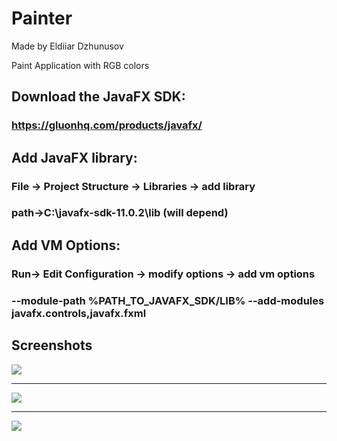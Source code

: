 # Painter
Made by Eldiiar Dzhunusov

Paint Application with RGB colors

## Download the JavaFX SDK:
### https://gluonhq.com/products/javafx/

## Add JavaFX library:

### File -> Project Structure -> Libraries -> add library 
### path->C:\javafx-sdk-11.0.2\lib (will depend)

## Add VM Options:
### Run-> Edit Configuration -> modify options -> add vm options
### --module-path %PATH_TO_JAVAFX_SDK/LIB% --add-modules javafx.controls,javafx.fxml 


## Screenshots
![](img1.png)

---

![](img2.png)

---

![](img3.png)
